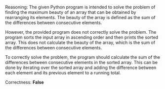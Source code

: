 Reasoning:
The given Python program is intended to solve the problem of finding the maximum beauty of an array that can be obtained by rearranging its elements. The beauty of the array is defined as the sum of the differences between consecutive elements.

However, the provided program does not correctly solve the problem. The program sorts the input array in ascending order and then prints the sorted array. This does not calculate the beauty of the array, which is the sum of the differences between consecutive elements.

To correctly solve the problem, the program should calculate the sum of the differences between consecutive elements in the sorted array. This can be done by iterating over the sorted array and adding the difference between each element and its previous element to a running total.

Correctness: **False**